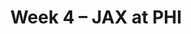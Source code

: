 ---
layout: game
title: Week 4 – JAX at PHI
season: 2022
game_id: 2022_04_JAX_PHI
away_team: JAX
home_team: PHI
---